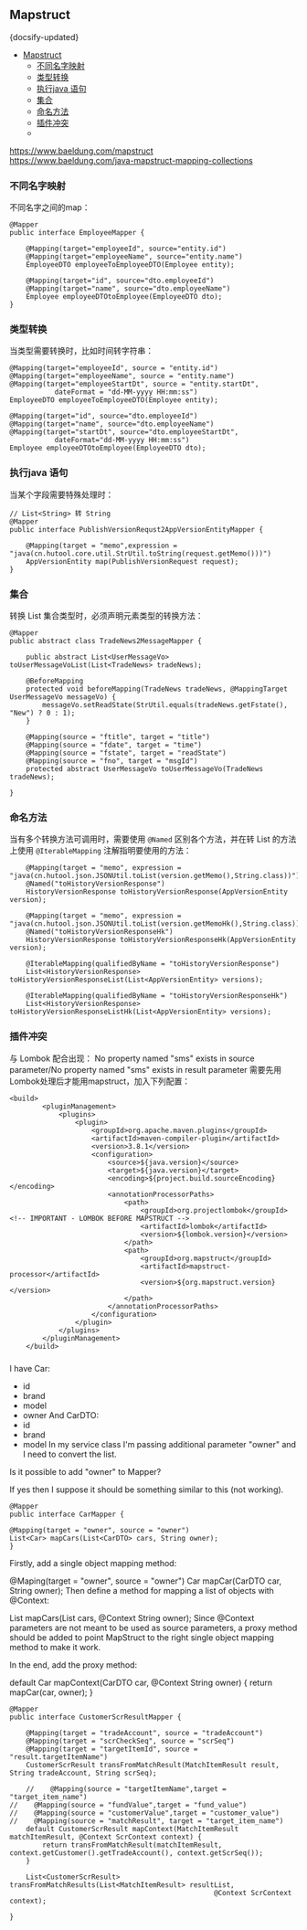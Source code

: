 ## Mapstruct
{docsify-updated}

- [Mapstruct](#mapstruct)
  - [不同名字映射](#不同名字映射)
  - [类型转换](#类型转换)
  - [执行java 语句](#执行java-语句)
  - [集合](#集合)
  - [命名方法](#命名方法)
  - [插件冲突](#插件冲突)
  - [](#)

https://www.baeldung.com/mapstruct  
https://www.baeldung.com/java-mapstruct-mapping-collections

### 不同名字映射
不同名字之间的map：
```
@Mapper
public interface EmployeeMapper {
    
    @Mapping(target="employeeId", source="entity.id")
    @Mapping(target="employeeName", source="entity.name")
    EmployeeDTO employeeToEmployeeDTO(Employee entity);

    @Mapping(target="id", source="dto.employeeId")
    @Mapping(target="name", source="dto.employeeName")
    Employee employeeDTOtoEmployee(EmployeeDTO dto);
}
```

### 类型转换
当类型需要转换时，比如时间转字符串：
```
@Mapping(target="employeeId", source = "entity.id")
@Mapping(target="employeeName", source = "entity.name")
@Mapping(target="employeeStartDt", source = "entity.startDt",
           dateFormat = "dd-MM-yyyy HH:mm:ss")
EmployeeDTO employeeToEmployeeDTO(Employee entity);

@Mapping(target="id", source="dto.employeeId")
@Mapping(target="name", source="dto.employeeName")
@Mapping(target="startDt", source="dto.employeeStartDt",
           dateFormat="dd-MM-yyyy HH:mm:ss")
Employee employeeDTOtoEmployee(EmployeeDTO dto);
```

### 执行java 语句
当某个字段需要特殊处理时：
```
// List<String> 转 String
@Mapper
public interface PublishVersionRequst2AppVersionEntityMapper {

    @Mapping(target = "memo",expression = "java(cn.hutool.core.util.StrUtil.toString(request.getMemo()))")
    AppVersionEntity map(PublishVersionRequest request);
}
```

### 集合
转换 List 集合类型时，必须声明元素类型的转换方法：
```
@Mapper
public abstract class TradeNews2MessageMapper {

    public abstract List<UserMessageVo> toUserMessageVoList(List<TradeNews> tradeNews);

    @BeforeMapping
    protected void beforeMapping(TradeNews tradeNews, @MappingTarget UserMessageVo messageVo) {
        messageVo.setReadState(StrUtil.equals(tradeNews.getFstate(), "New") ? 0 : 1);
    }

    @Mapping(source = "ftitle", target = "title")
    @Mapping(source = "fdate", target = "time")
    @Mapping(source = "fstate", target = "readState")
    @Mapping(source = "fno", target = "msgId")
    protected abstract UserMessageVo toUserMessageVo(TradeNews tradeNews);

}
```

### 命名方法
当有多个转换方法可调用时，需要使用 `@Named` 区别各个方法，并在转 List 的方法上使用 `@IterableMapping` 注解指明要使用的方法：
```
    @Mapping(target = "memo", expression = "java(cn.hutool.json.JSONUtil.toList(version.getMemo(),String.class))")
    @Named("toHistoryVersionResponse")
    HistoryVersionResponse toHistoryVersionResponse(AppVersionEntity version);

    @Mapping(target = "memo", expression = "java(cn.hutool.json.JSONUtil.toList(version.getMemoHk(),String.class))")
    @Named("toHistoryVersionResponseHk")
    HistoryVersionResponse toHistoryVersionResponseHk(AppVersionEntity version);

    @IterableMapping(qualifiedByName = "toHistoryVersionResponse")
    List<HistoryVersionResponse> toHistoryVersionResponseList(List<AppVersionEntity> versions);

    @IterableMapping(qualifiedByName = "toHistoryVersionResponseHk")
    List<HistoryVersionResponse> toHistoryVersionResponseListHk(List<AppVersionEntity> versions);
```


### 插件冲突
与 Lombok 配合出现：
No property named "sms" exists in source parameter/No property named "sms" exists in result parameter
需要先用Lombok处理后才能用mapstruct，加入下列配置：
```
<build>
        <pluginManagement>
            <plugins>
                <plugin>
                    <groupId>org.apache.maven.plugins</groupId>
                    <artifactId>maven-compiler-plugin</artifactId>
                    <version>3.8.1</version>
                    <configuration>
                        <source>${java.version}</source>
                        <target>${java.version}</target>
                        <encoding>${project.build.sourceEncoding}</encoding>
                        <annotationProcessorPaths>
                            <path>
                                <groupId>org.projectlombok</groupId> <!-- IMPORTANT - LOMBOK BEFORE MAPSTRUCT -->
                                <artifactId>lombok</artifactId>
                                <version>${lombok.version}</version>
                            </path>
                            <path>
                                <groupId>org.mapstruct</groupId>
                                <artifactId>mapstruct-processor</artifactId>
                                <version>${org.mapstruct.version}</version>
                            </path>
                        </annotationProcessorPaths>
                    </configuration>
                </plugin>
            </plugins>
        </pluginManagement>
    </build>
```


### 
I have Car:
+ id
+ brand
+ model
+ owner
And CarDTO:
+ id
+ brand
+ model
In my service class I'm passing additional parameter "owner" and I need to convert the list.

Is it possible to add "owner" to Mapper?

If yes then I suppose it should be something similar to this (not working).
```
@Mapper
public interface CarMapper {

@Mapping(target = "owner", source = "owner")
List<Car> mapCars(List<CarDTO> cars, String owner);
}
```

Firstly, add a single object mapping method:

@Maping(target = "owner", source = "owner")
Car mapCar(CarDTO car, String owner);
Then define a method for mapping a list of objects with @Context:

List<Car> mapCars(List<CarDTO> cars, @Context String owner);
Since @Context parameters are not meant to be used as source parameters, a proxy method should be added to point MapStruct to the right single object mapping method to make it work.

In the end, add the proxy method:

default Car mapContext(CarDTO car, @Context String owner) {
    return mapCar(car, owner);
}


```
@Mapper
public interface CustomerScrResultMapper {

    @Mapping(target = "tradeAccount", source = "tradeAccount")
    @Mapping(target = "scrCheckSeq", source = "scrSeq")
    @Mapping(target = "targetItemId", source = "result.targetItemName")
    CustomerScrResult transFromMatchResult(MatchItemResult result, String tradeAccount, String scrSeq);

    //    @Mapping(source = "targetItemName",target = "target_item_name")
//    @Mapping(source = "fundValue",target = "fund_value")
//    @Mapping(source = "customerValue",target = "customer_value")
//    @Mapping(source = "matchResult", target = "target_item_name")
    default CustomerScrResult mapContext(MatchItemResult matchItemResult, @Context ScrContext context) {
        return transFromMatchResult(matchItemResult, context.getCustomer().getTradeAccount(), context.getScrSeq());
    }

    List<CustomerScrResult> transFromMatchResults(List<MatchItemResult> resultList,
                                                  @Context ScrContext context);

}
```